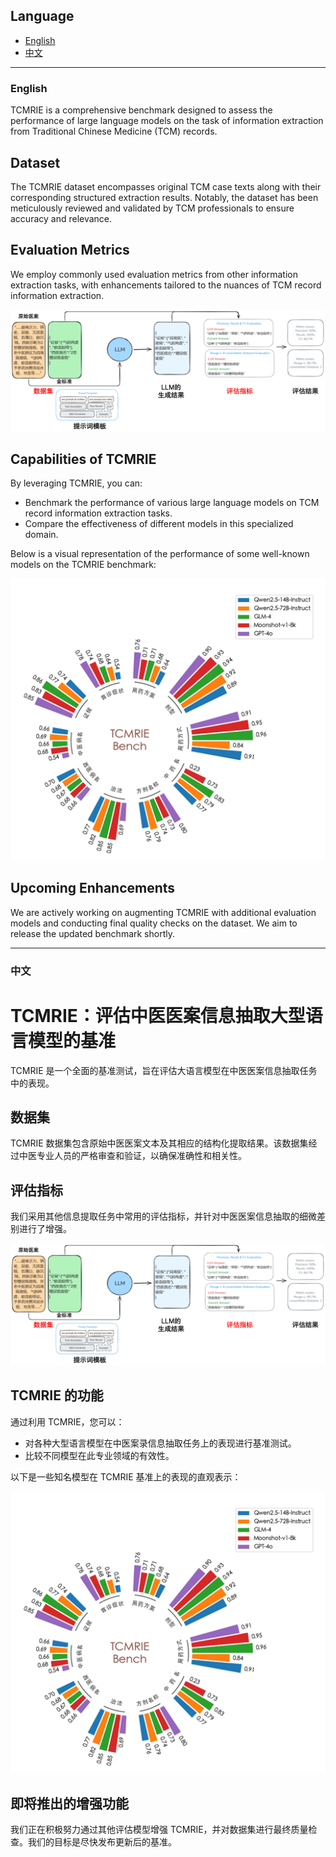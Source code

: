 ## Language

- [English](#english)
- [中文](#中文)

---

### English

<!--span style="color: blue;">TCMRIE: A Benchmark for Evaluating Large Language Models in Traditional Chinese Medicine Case Information Extraction</span-->

TCMRIE is a comprehensive benchmark designed to assess the performance of large language models on the task of information extraction from Traditional Chinese Medicine (TCM) records.

## Dataset
The TCMRIE dataset encompasses original TCM case texts along with their corresponding structured extraction results. Notably, the dataset has been meticulously reviewed and validated by TCM professionals to ensure accuracy and relevance.

## Evaluation Metrics
We employ commonly used evaluation metrics from other information extraction tasks, with enhancements tailored to the nuances of TCM record information extraction.

![Workflow](./PNG/workflow.png)

## Capabilities of TCMRIE

By leveraging TCMRIE, you can:
- Benchmark the performance of various large language models on TCM record information extraction tasks.
- Compare the effectiveness of different models in this specialized domain.

Below is a visual representation of the performance of some well-known models on the TCMRIE benchmark:

![Model Performance](./PNG/results%20for%20some%20llms.png)

## Upcoming Enhancements
We are actively working on augmenting TCMRIE with additional evaluation models and conducting final quality checks on the dataset. We aim to release the updated benchmark shortly.

---

### 中文

# TCMRIE：评估中医医案信息抽取大型语言模型的基准

TCMRIE 是一个全面的基准测试，旨在评估大语言模型在中医医案信息抽取任务中的表现。

## 数据集
TCMRIE 数据集包含原始中医医案文本及其相应的结构化提取结果。该数据集经过中医专业人员的严格审查和验证，以确保准确性和相关性。

## 评估指标
我们采用其他信息提取任务中常用的评估指标，并针对中医医案信息抽取的细微差别进行了增强。

![Workflow](./PNG/workflow.png)

## TCMRIE 的功能

通过利用 TCMRIE，您可以：
- 对各种大型语言模型在中医案录信息抽取任务上的表现进行基准测试。
- 比较不同模型在此专业领域的有效性。

以下是一些知名模型在 TCMRIE 基准上的表现的直观表示：

![模型表现](./PNG/results%20for%20some%20llms.png)

## 即将推出的增强功能
我们正在积极努力通过其他评估模型增强 TCMRIE，并对数据集进行最终质量检查。我们的目标是尽快发布更新后的基准。
